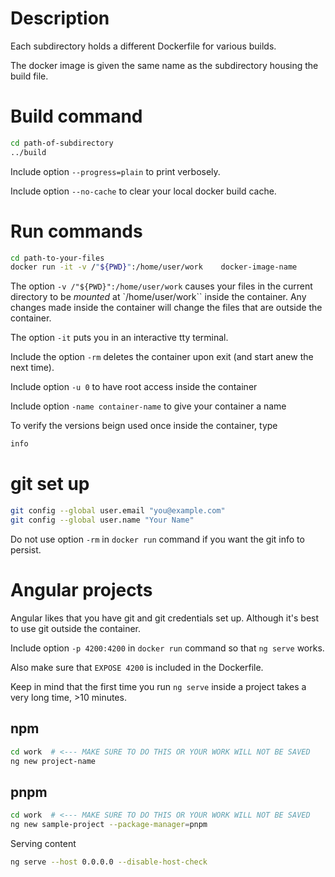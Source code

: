 
# Description 

Each subdirectory holds a different Dockerfile for various builds.

The docker image is given the same name as the subdirectory housing the build file.


# Build command

```bash 
cd path-of-subdirectory
../build 
```

Include option `--progress=plain` to print verbosely.

Include option `--no-cache` to clear your local docker build cache.

# Run commands


```bash
cd path-to-your-files
docker run -it -v /"${PWD}":/home/user/work    docker-image-name
```

The option `-v /"${PWD}":/home/user/work` causes your files in the current directory to be *mounted* at `/home/user/work`` inside the container. Any changes made inside the container will change the files that are outside the container.

The option `-it` puts you in an interactive tty terminal.

Include the option `-rm` deletes the container upon exit (and start anew the next time).

Include option `-u 0` to have root access inside the container

Include option `-name container-name` to give your container a name


To verify the versions beign used once inside the container, type

```bash
info
```


# git set up

```bash
git config --global user.email "you@example.com"
git config --global user.name "Your Name"
```

Do not use option `-rm` in `docker run` command if you want the git info to persist.



# Angular projects

Angular likes that you have git and git credentials set up.  Although it's best to use git outside the container.

Include option `-p 4200:4200` in `docker run` command so that `ng serve` works.

Also make sure that `EXPOSE 4200` is included in the Dockerfile.

Keep in mind that the first time you run `ng serve` inside a project takes a very long time, >10 minutes.


## npm
```bash
cd work  # <--- MAKE SURE TO DO THIS OR YOUR WORK WILL NOT BE SAVED
ng new project-name 
```

## pnpm
```bash
cd work  # <--- MAKE SURE TO DO THIS OR YOUR WORK WILL NOT BE SAVED
ng new sample-project --package-manager=pnpm
```

Serving content
```bash
ng serve --host 0.0.0.0 --disable-host-check
```




